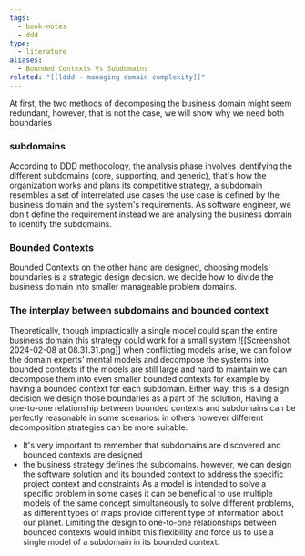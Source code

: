 ```yaml
---
tags:
  - book-notes
  - ddd
type:
  - literature
aliases:
  - Bounded Contexts Vs Subdomains
related: "[[lddd - managing domain complexity]]"
---
```


At first, the two methods of decomposing the business domain might seem redundant, however, that is not the case, we will show why we need both boundaries 
### subdomains 
According to DDD methodology, the analysis phase involves identifying the different subdomains (core, supporting, and generic), that's how the organization works and plans its competitive strategy, a subdomain resembles a set of interrelated use cases the use case is defined by the business domain and the system's requirements. As software engineer, we don't define the requirement instead we are analysing the business domain to identify the subdomains. 
### Bounded Contexts
Bounded Contexts on the other hand are designed, choosing models' boundaries is a strategic design decision. we decide how to divide the business domain into smaller manageable problem domains. 

### The interplay between subdomains and bounded context 
Theoretically, though impractically a single model could span the entire business domain this strategy could work for a small system
![[Screenshot 2024-02-08 at 08.31.31.png]]
when conflicting models arise, we can follow the domain experts' mental models and decompose the systems into bounded contexts
if the models are still large and hard to maintain we can decompose them into even smaller bounded contexts for example by having a bounded context for each subdomain.
Either way, this is a design decision we design those boundaries as a part of the solution, Having a one-to-one relationship between bounded contexts and subdomains can be perfectly reasonable in some scenarios. in others however different decomposition strategies can be more suitable.

- It's very important to remember that subdomains are discovered and bounded contexts are designed 
- the business strategy defines the subdomains. 
however, we can design the software solution and its bounded context to address the specific project context and constraints As a model is intended to solve a specific problem in some cases it can be beneficial to use multiple models of the same concept simultaneously to solve different problems, as different types of maps provide different type of information about our planet.
Limiting the design to one-to-one relationships between bounded contexts would inhibit this flexibility and force us to use a single model of a subdomain in its bounded context.

